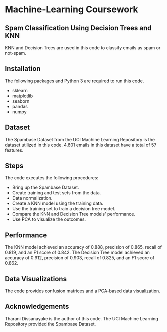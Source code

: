 # Machine-Learning Coursework
## Spam Classification Using Decision Trees and KNN
KNN and Decision Trees are used in this code to classify emails as spam or not-spam.

## Installation
The following packages and Python 3 are required to run this code.

 - sklearn 
 - matplotlib 
 - seaborn 
 - pandas 
 - numpy

## Dataset
The Spambase Dataset from the UCI Machine Learning Repository is the dataset utilized in this code. 4,601 emails in this dataset have a total of 57 features.

## Steps
The code executes the following procedures:

 - Bring up the Spambase Dataset.
 - Create training and test sets from the data.
 - Data normalization.
 - Create a KNN model using the training data.
 - Use the training set to train a decision tree model.
 - Compare the KNN and Decision Tree models' performance.
 - Use PCA to visualize the outcomes.

## Performance
The KNN model achieved an accuracy of 0.888, precision of 0.865, recall of 0.819, and an F1 score of 0.842. 
The Decision Tree model achieved an accuracy of 0.912, precision of 0.903, recall of 0.825, and an F1 score of 0.862.

## Data Visualizations
The code provides confusion matrices and a PCA-based data visualization.

## Acknowledgements
Tharani Dissanayake is the author of this code. The UCI Machine Learning Repository provided the Spambase Dataset.
